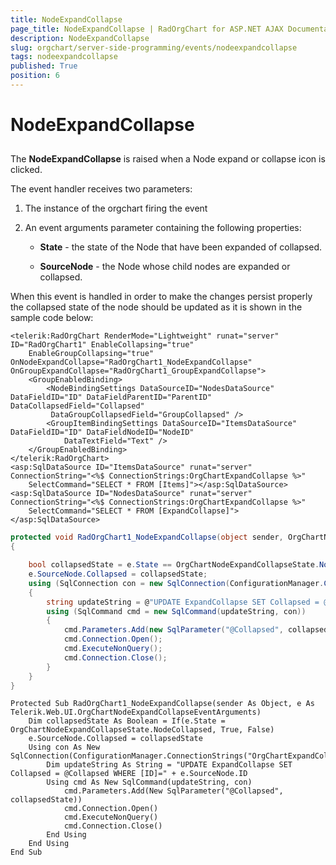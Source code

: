 ```yaml
---
title: NodeExpandCollapse
page_title: NodeExpandCollapse | RadOrgChart for ASP.NET AJAX Documentation
description: NodeExpandCollapse
slug: orgchart/server-side-programming/events/nodeexpandcollapse
tags: nodeexpandcollapse
published: True
position: 6
---
```


# NodeExpandCollapse



## 

The **NodeExpandCollapse** is raised when a Node expand or collapse icon is clicked.

The event handler receives two parameters:

1. The instance of the orgchart firing the event

2. An event arguments parameter containing the following properties:

	* **State** - the state of the Node that have been expanded of collapsed.

	* **SourceNode** - the Node whose child nodes are expanded or collapsed.

When this event is handled in order to make the changes persist properly the collapsed state of the node should be updated as it is shown in the sample code below:

````ASPNET
<telerik:RadOrgChart RenderMode="Lightweight" runat="server" ID="RadOrgChart1" EnableCollapsing="true" 
    EnableGroupCollapsing="true"  OnNodeExpandCollapse="RadOrgChart1_NodeExpandCollapse" OnGroupExpandCollapse="RadOrgChart1_GroupExpandCollapse">
    <GroupEnabledBinding>
        <NodeBindingSettings DataSourceID="NodesDataSource" DataFieldID="ID" DataFieldParentID="ParentID" DataCollapsedField="Collapsed"
         DataGroupCollapsedField="GroupCollapsed" />
        <GroupItemBindingSettings DataSourceID="ItemsDataSource" DataFieldID="ID" DataFieldNodeID="NodeID"
            DataTextField="Text" />
    </GroupEnabledBinding>
</telerik:RadOrgChart>
<asp:SqlDataSource ID="ItemsDataSource" runat="server" ConnectionString="<%$ ConnectionStrings:OrgChartExpandCollapse %>"
    SelectCommand="SELECT * FROM [Items]"></asp:SqlDataSource>
<asp:SqlDataSource ID="NodesDataSource" runat="server" ConnectionString="<%$ ConnectionStrings:OrgChartExpandCollapse %>"
    SelectCommand="SELECT * FROM [ExpandCollapse]"></asp:SqlDataSource>
````





````C#	
protected void RadOrgChart1_NodeExpandCollapse(object sender, OrgChartNodeExpandCollapseEventArguments e)
{

    bool collapsedState = e.State == OrgChartNodeExpandCollapseState.NodeCollapsed ? true : false;
    e.SourceNode.Collapsed = collapsedState;
    using (SqlConnection con = new SqlConnection(ConfigurationManager.ConnectionStrings["OrgChartExpandCollapse"].ConnectionString))
    {
        string updateString = @"UPDATE ExpandCollapse SET Collapsed = @Collapsed WHERE [ID]=" + e.SourceNode.ID;
        using (SqlCommand cmd = new SqlCommand(updateString, con))
        {
            cmd.Parameters.Add(new SqlParameter("@Collapsed", collapsedState));
            cmd.Connection.Open();
            cmd.ExecuteNonQuery();
            cmd.Connection.Close();
        }
    }
}
````
````VB.NET
Protected Sub RadOrgChart1_NodeExpandCollapse(sender As Object, e As Telerik.Web.UI.OrgChartNodeExpandCollapseEventArguments)
    Dim collapsedState As Boolean = If(e.State = OrgChartNodeExpandCollapseState.NodeCollapsed, True, False)
    e.SourceNode.Collapsed = collapsedState
    Using con As New SqlConnection(ConfigurationManager.ConnectionStrings("OrgChartExpandCollapse").ConnectionString)
        Dim updateString As String = "UPDATE ExpandCollapse SET Collapsed = @Collapsed WHERE [ID]=" + e.SourceNode.ID
        Using cmd As New SqlCommand(updateString, con)
            cmd.Parameters.Add(New SqlParameter("@Collapsed", collapsedState))
            cmd.Connection.Open()
            cmd.ExecuteNonQuery()
            cmd.Connection.Close()
        End Using
    End Using
End Sub
````

